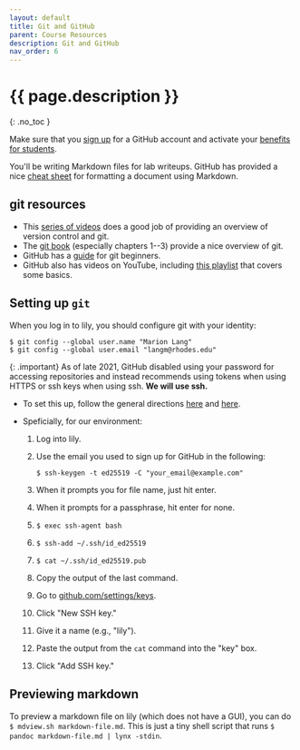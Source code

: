 ```yaml
---
layout: default
title: Git and GitHub
parent: Course Resources
description: Git and GitHub
nav_order: 6
---
```


# {{ page.description }}
{: .no_toc }

Make sure that you [sign up](https://github.com/signup) for a GitHub account and
activate your [benefits for
students](https://education.github.com/discount_requests/pack_application).

You'll be writing Markdown files for lab writeups. GitHub has provided a nice
[cheat
sheet](https://docs.github.com/en/get-started/writing-on-github/getting-started-with-writing-and-formatting-on-github/basic-writing-and-formatting-syntax)
for formatting a document using Markdown.

## git resources

* This [series of videos](https://git-scm.com/videos) does a good job of
  providing an overview of version control and git.
* The [git book](https://git-scm.com/book/en/v2) (especially chapters 1--3)
  provide a nice overview of git.
* GitHub has a
  [guide](https://docs.github.com/en/get-started/using-git/about-git) for git
  beginners.
* GitHub also has videos on YouTube, including [this
  playlist](https://www.youtube.com/playlist?list=PLg7s6cbtAD15Das5LK9mXt_g59DLWxKUe)
  that covers some basics.

## Setting up `git`

When you log in to lily, you should configure git with your identity:

```
$ git config --global user.name "Marion Lang"
$ git config --global user.email "langm@rhodes.edu"
```

{: .important}
As of late 2021, GitHub disabled using your password for
accessing repositories and instead recommends using tokens when using HTTPS or
ssh keys when using ssh. __We will use ssh.__

* To set this up, follow the general directions
  [here](https://docs.github.com/en/authentication/connecting-to-github-with-ssh/generating-a-new-ssh-key-and-adding-it-to-the-ssh-agent)
  and
  [here](https://docs.github.com/en/authentication/connecting-to-github-with-ssh/adding-a-new-ssh-key-to-your-github-account).

* Speficially, for our environment:

  1. Log into lily.
  2. Use the email you used to sign up for GitHub in the following: 

     ```
     $ ssh-keygen -t ed25519 -C "your_email@example.com"
     ```

  3. When it prompts you for file name, just hit enter.
  4. When it prompts for a passphrase, hit enter for none.
  5. `$ exec ssh-agent bash`
  6. `$ ssh-add ~/.ssh/id_ed25519`
  7. `$ cat ~/.ssh/id_ed25519.pub`
  8. Copy the output of the last command.
  9. Go to
     [github.com/settings/keys](https://github.com/settings/keys).
  10. Click "New SSH key."
  11. Give it a name (e.g., "lily").
  12. Paste the output from the `cat` command into the "key" box.
  13. Click "Add SSH key."

## Previewing markdown

To preview a markdown file on lily (which does not have a GUI), you can do `$ mdview.sh markdown-file.md`.
This is just a tiny shell script that runs `$ pandoc markdown-file.md | lynx -stdin`.

